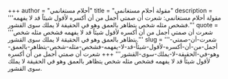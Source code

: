 +++
author = "أحلام مستغانمي"
title = "مقولة أحلام مستغانمي"
description = '''مقولة أحلام مستغانمي: شعرت أن صمتي أجمل من أن أكسره لأقول شيئاً قد لا يفهمه فشخص مثله شخص يتظاهر بالعمق وهو في الحقيقة لا يملك سوى القشور.'''
quote = '''شعرت أن صمتي أجمل من أن أكسره لأقول شيئاً قد لا يفهمه فشخص مثله شخص يتظاهر بالعمق وهو في الحقيقة لا يملك سوى القشور.'''
slug = '''شعرت-أن-صمتي-أجمل-من-أن-أكسره-لأقول-شيئاً-قد-لا-يفهمه-فشخص-مثله-شخص-يتظاهر-بالعمق-وهو-في-الحقيقة-لا-يملك-سوى-القشور'''
+++
شعرت أن صمتي أجمل من أن أكسره لأقول شيئاً قد لا يفهمه فشخص مثله شخص يتظاهر بالعمق وهو في الحقيقة لا يملك سوى القشور.
